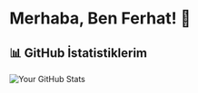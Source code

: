 # Merhaba, Ben Ferhat! 👋

## 📊 GitHub İstatistiklerim

<p align="start">
  <img src="https://github-readme-stats.vercel.app/api?username=Ferhat-kus&show_icons=true&theme=radical" alt="Your GitHub Stats" />
</p>
<!--
![Your GitHub Stats](https://github-readme-stats.vercel.app/api?username=Ferhat-kus&show_icons=true&theme=radical)
-->
<!--
![Top Langs](https://github-readme-stats.vercel.app/api/top-langs/?username=Ferhat-kus&layout=compact&theme=radical)
-->

<!--
## 🌟 Popüler Repositories

[![Repo 1](https://github-readme-stats.vercel.app/api/pin/?username=Ferhat-kus&repo=repo1&theme=radical)](https://github.com/Ferhat-kus/repo1)
[![Repo 2](https://github-readme-stats.vercel.app/api/pin/?username=Ferhat-kus&repo=repo2&theme=radical)](https://github.com/Ferhat-kus/repo2)
-->
<!--
## 📫 Bana Ulaşın

- LinkedIn: [Your LinkedIn](https://www.linkedin.com/in/yourprofile)
- Twitter: [@yourtwitter](https://twitter.com/yourtwitter)
- Instagram: [@yourtwitter](https://instagram.com/_ferhat_k._)
- Email: 55ferhat.kus@gmail.com

## 📝 Blog Yazılarım
-->
<!-- BLOG-POST-LIST:START -->
<!-- BLOG-POST-LIST:END 

## 💬 İlgilendiğim Konular

- 💻 Web Geliştirme
- 📱 Mobil Geliştirme
-->
<!--
- 📊 Veri Analizi
- 🚀 Yapay Zeka


## 🌱 Şu Anda Öğreniyorum

- 🚀 TypeScript
- 🐍 Nuxt.js

## ⚡ Eğlenceli Gerçekler

- 🛹 Kaykay sürmeyi seviyorum
- ✈️ Seyahat etmeyi seviyorum
-->
<!--
## 🛠 Kullandığım Teknolojiler

- ![Vue.js](https://img.shields.io/badge/Vue.js-35495E?style=flat-square&logo=vue-dot-js&logoColor=4FC08D) Vue.js
- ![Nuxt.js](https://img.shields.io/badge/Nuxt.js-00C58E?style=flat-square&logo=nuxt-dot-js&logoColor=white) Nuxt.js
- ![React Native](https://img.shields.io/badge/React_Native-20232A?style=flat-square&logo=react&logoColor=61DAFB) React Native
- ![JavaScript](https://img.shields.io/badge/JavaScript-F7DF1E?style=flat-square&logo=javascript&logoColor=black) JavaScript
- ![TypeScript](https://img.shields.io/badge/TypeScript-3178C6?style=flat-square&logo=typescript&logoColor=white) TypeScript
- ![HTML5](https://img.shields.io/badge/HTML5-E34F26?style=flat-square&logo=html5&logoColor=white) HTML5
- ![CSS3](https://img.shields.io/badge/CSS3-1572B6?style=flat-square&logo=css3&logoColor=white) CSS3

<!--
[![Visitor Badge](https://visitor-badge.laobi.icu/badge?page_id=Ferhat-kus.Ferhat-kus)](https://github.com/Ferhat-kus)
-->
